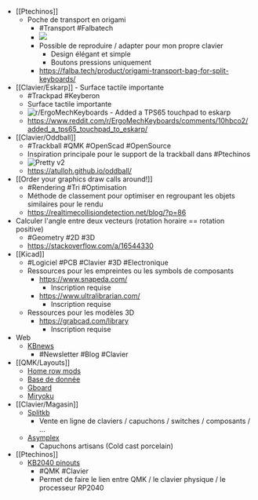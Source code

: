 - [[Ptechinos]]
	- Poche de transport en origami
		- #Transport #Falbatech
		- ![](https://falba.tech/wp-content/uploads/2023/01/origami_cover_8.webp)
		- Possible de reproduire / adapter pour mon propre clavier
			- Design élégant et simple
			- Boutons pressions uniquement
		- https://falba.tech/product/origami-transport-bag-for-split-keyboards/
- [[Clavier/Eskarp]] - Surface tactile importante
	- #Trackpad #Keyberon
	- Surface tactile importante
	- ![r/ErgoMechKeyboards - Added a TPS65 touchpad to eskarp](https://preview.redd.it/01m4t8ar1ada1.jpg?width=1024&format=pjpg&auto=webp&v=enabled&s=818033bcf066408b5768bcb763bb1e81fb611f07)
	- https://www.reddit.com/r/ErgoMechKeyboards/comments/10hbco2/added_a_tps65_touchpad_to_eskarp/
- [[Clavier/Oddball]]
	- #Trackball #QMK #OpenScad #OpenSource
	- Inspiration principale pour le support de la trackball dans #Ptechinos
	- ![Pretty v2](https://atulloh.github.io/oddball/assets/images/gallery-v2-small-6.jpg)
	- https://atulloh.github.io/oddball/
- [[Order your graphics draw calls around!]]
	- #Rendering #Tri #Optimisation
	- Méthode de classement pour optimiser en regroupant les objets similaires pour le rendu
	- https://realtimecollisiondetection.net/blog/?p=86
- Calculer l'angle entre deux vecteurs (rotation horaire == rotation positive)
	- #Geometry #2D #3D
	- https://stackoverflow.com/a/16544330
- [[Kicad]]
	- #Logiciel #PCB #Clavier #3D #Electronique
	- Ressources pour les empreintes ou les symbols de composants
		- https://www.snapeda.com/
			- Inscription requise
		- https://www.ultralibrarian.com/
			- Inscription requise
	- Ressources pour les modèles 3D
		- https://grabcad.com/library
			- Inscription requise
- Web
	- [KBnews](https://kbd.news/)
		- #Newsletter #Blog #Clavier
- [[QMK/Layouts]]
	- [Home row mods](https://precondition.github.io/home-row-mods)
	- [Base de donnée](https://keymapdb.com/)
	- [Gboard](https://blog.gboards.ca/2020/01/weird-keyboards-programmable-keyboards.html?m=1)
	- [Miryoku](https://github.com/manna-harbour/miryoku)
- [[Clavier/Magasin]]
	- [Splitkb](https://splitkb.com/)
		- Vente en ligne de claviers / capuchons / switches / composants / ...
	- [Asymplex](https://www.asymplex.xyz/)
		- Capuchons artisans (Cold cast porcelain)
- [[Ptechinos]]
	- [KB2040 pinouts](https://learn.adafruit.com/assets/106984)
		- #QMK #Clavier
		- Permet de faire le lien entre QMK / le clavier physique / le processeur RP2040